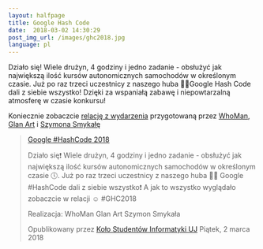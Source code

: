 ```yaml
---
layout:	halfpage
title: Google Hash Code
date:  2018-03-02 14:30:29
post_img_url: /images/ghc2018.jpg
language: pl
---
```

Działo się! Wiele drużyn, 4 godziny i jedno zadanie - obsłużyć jak największą ilość kursów autonomicznych samochodów w określonym czasie. 
Już po raz trzeci uczestnicy z naszego huba 👨‍💻Google Hash Code dali z siebie wszystko! Dzięki za wspaniałą zabawę i niepowtarzalną atmosferę w czasie konkursu!

Koniecznie zobaczcie [relację z wydarzenia](https://www.facebook.com/ksi.uj/videos/1855615454472215) przygotowaną przez [WhoMan](https://www.facebook.com/whomanproject/?fref=mentions), [Glan Art](https://www.facebook.com/glanowskaart/?fref=mentions) i [Szymona Smykałę](https://www.facebook.com/smykala.szymon?fref=mentions )

<div id="fb-root"></div>
  <script>(function(d, s, id) {
    var js, fjs = d.getElementsByTagName(s)[0];
    if (d.getElementById(id)) return;
    js = d.createElement(s); js.id = id;
    js.src = "https://connect.facebook.net/en_US/sdk.js#xfbml=1&version=v2.6";
    fjs.parentNode.insertBefore(js, fjs);
  }(document, 'script', 'facebook-jssdk'));</script>
  
<div class="fb-video" data-href="https://www.facebook.com/ksi.uj/videos/1855615454472215" data-width="500" data-show-text="false"><blockquote cite="https://www.facebook.com/ksi.uj/videos/1855615454472215/" class="fb-xfbml-parse-ignore"><a href="https://www.facebook.com/ksi.uj/videos/1855615454472215/">Google #HashCode 2018</a><p>Działo się❗ Wiele drużyn, 4 godziny i jedno zadanie - obsłużyć jak największą ilość kursów autonomicznych samochodów w określonym czasie 🕔. Już po raz trzeci uczestnicy z naszego huba 👨‍💻 Google #HashCode dali z siebie wszystko❗ A jak to wszystko wyglądało zobaczcie w relacji ☺️ #GHC2018

Realizacja:
WhoMan
Glan Art
Szymon Smykała</p>Opublikowany przez <a href="https://www.facebook.com/ksi.uj/">Koło Studentów Informatyki UJ</a> Piątek, 2 marca 2018</blockquote></div>